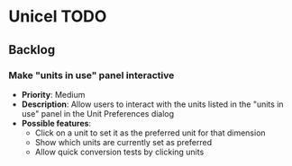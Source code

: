 # Unicel TODO

## Backlog

### Make "units in use" panel interactive
- **Priority**: Medium
- **Description**: Allow users to interact with the units listed in the "units in use" panel in the Unit Preferences dialog
- **Possible features**:
  - Click on a unit to set it as the preferred unit for that dimension
  - Show which units are currently set as preferred
  - Allow quick conversion tests by clicking units
